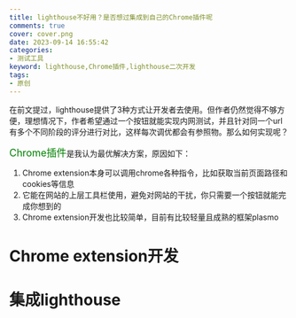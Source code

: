 ```yaml
---
title: lighthouse不好用？是否想过集成到自己的Chrome插件呢
comments: true
cover: cover.png
date: 2023-09-14 16:55:42
categories:
- 测试工具
keyword: lighthouse,Chrome插件,lighthouse二次开发
tags:
- 原创
---
```


在前文提过，lighthouse提供了3种方式让开发者去使用。但作者仍然觉得不够方便，理想情况下，作者希望通过一个按钮就能实现内网测试，并且针对同一个url有多个不同阶段的评分进行对比，这样每次调优都会有参照物。那么如何实现呢？
<!-- more -->

<font color='green' size='4'>Chrome插件</font>是我认为最优解决方案，原因如下：

1. Chrome extension本身可以调用chrome各种指令，比如获取当前页面路径和cookies等信息
2. 它能在网站的上层工具栏使用，避免对网站的干扰，你只需要一个按钮就能完成你想到的
3. Chrome extension开发也比较简单，目前有比较轻量且成熟的框架plasmo

# Chrome extension开发

# 集成lighthouse
